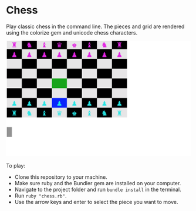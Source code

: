 <h1>Chess</h1>

Play classic chess in the command line. The pieces and grid are rendered using the colorize gem and unicode chess characters.

<img src="./screenshots/chess.png"></img>

To play:
* Clone this repository to your machine.
* Make sure ruby and the Bundler gem are installed on your computer.
* Navigate to the project folder and run
`bundle install` in the terminal.
* Run `ruby "chess.rb"`.
* Use the arrow keys and enter to select the piece you want to move.
